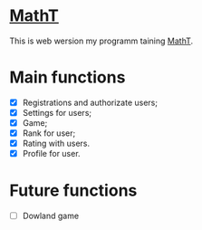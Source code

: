 # [MathT](http://46.17.105.8/)
This is web wersion my programm taining [MathT](https://github.com/51Sirius/math_trainner).

# Main functions
- [x] Registrations and authorizate users;
- [x] Settings for users;
- [x] Game;
- [x] Rank for user;
- [x] Rating with users.
- [x] Profile for user. 

# Future functions
- [ ] Dowland game

